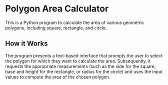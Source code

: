 # Polygon Area Calculator

This is a Python program  to calculate the area of various geometric polygons, including square, rectangle, and circle.

## How it Works

The program presents a text-based interface that prompts the user to select the polygon for which they want to calculate the area. 
Subsequently, it requests the appropriate measurements (such as the side for the square, base and height for the rectangle, or radius for the circle) 
and uses the input values to compute the area of the chosen polygon.


